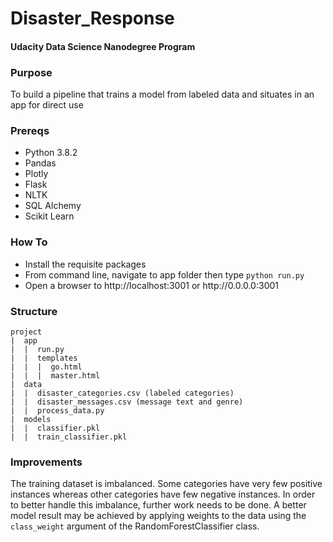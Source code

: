# Disaster_Response
#### Udacity Data Science Nanodegree Program

### Purpose
To build a pipeline that trains a model from labeled data and situates in an app for direct use

### Prereqs
<ul>
  <li>Python 3.8.2</li>
  <li>Pandas</li>
  <li>Plotly</li>
  <li>Flask</li>
  <li>NLTK</li>
  <li>SQL Alchemy</li>
  <li>Scikit Learn</li>
 </ul>

### How To
<ul>
  <li>Install the requisite packages</li>
  <li>From command line, navigate to app folder then type <code>python run.py</code></li>
  <li>Open a browser to http://localhost:3001 or http://0.0.0.0:3001</li>
</ul>

### Structure
```
project
|  app
|  |  run.py
|  |  templates
|  |  |  go.html
|  |  |  master.html
|  data
|  |  disaster_categories.csv (labeled categories)
|  |  disaster_messages.csv (message text and genre)
|  |  process_data.py
|  models
|  |  classifier.pkl
|  |  train_classifier.pkl
```

### Improvements
The training dataset is imbalanced. Some categories have very few positive instances whereas other categories have few negative instances. In order to better handle this imbalance, further work needs to be done. A better model result may be achieved by applying weights to the data using the <code>class_weight</code> argument of the RandomForestClassifier class. 
